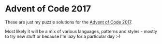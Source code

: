 # Advent of Code 2017

These are just my puzzle solutions for the [Advent of Code 2017](http://adventofcode.com/2017).

Most likely it will be a mix of various languages, patterns and styles - mostly to try new stuff or because I'm lazy for a particular day :-)
